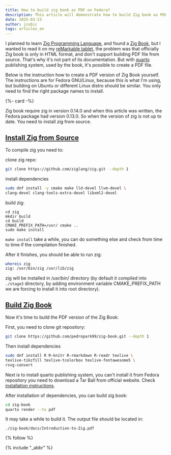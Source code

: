 ```yaml
---
title: How to build zig book as PDF on Fedora?
description: This article will demonstrate how to build Zig book as PDF file from source.
date: 2025-03-23
author: jcubic
tags: articles_en
---
```


I planned to learn [Zig Programming
Language](https://en.wikipedia.org/wiki/Zig_(programming_language)), and found a [Zig
Book](https://pedropark99.github.io/zig-book/), but I wanted to read it on my [reMarkable
tablet](https://en.wikipedia.org/wiki/ReMarkable), the problem was that officially Zig book is only
in HTML format, and don't support building PDF file from source. That's why it's not part of its
documentation. But with [quarto](https://quarto.org/) publishing system, used by the book, it's
possible to create a PDF file.

Below is the instruction how to create a PDF version of Zig Book yourself. The instructions are for
Fedora GNU/Linux, because this is what I'm using, but building on Ubuntu or different Linux distro
should be similar. You only need to find the right package names to install.

<!-- more -->
{%- card -%}

Zig book require zig in version 0.14.0 and when this article was written,
the Fedora package had version 0.13.0. So when the version of zig is not up to date.
You need to install zig from source.

## [Install Zig from Source](#install-zig-from-source)

To compile zig you need to:

clone zig repo:

```bash
git clone https://github.com/ziglang/zig.git --depth 1
```

install dependencies

```bash
sudo dnf install -y cmake make lld-devel llvm-devel \
clang-devel clang-tools-extra-devel libxml2-devel
```

build zig:

```
cd zig
mkdir build
cd build
CMAKE_PREFIX_PATH=/usr/ cmake ..
sudo make install
```

`make install` take a while, you can do something else and check
from time to time if the compilation finished.

After it finishes, you should be able to run zig:

```bash
whereis zig
zig: /usr/bin/zig /usr/lib/zig
```

zig will be installed in /usr/bin/ directory (by default it compiled into `./stage3` directory, by
adding environment variable CMAKE_PREFIX_PATH we are forcing to install it into root directory).

## [Build Zig Book](#build-zig-book)

Now it's time to build the PDF version of the Zig Book:

First, you need to clone git repository:

```bash
git clone https://github.com/pedropark99/zig-book.git --depth 1
```

Then install dependencies

```bash
sudo dnf install R R-knitr R-rmarkdown R-readr texlive \
texlive-tikzfill texlive-tcolorbox texlive-fontawesome5 \
rsvg-convert
```

Next is to install quarto publishing system, you can't install it from
Fedora repository you need to download a Tar Ball from official website.
Check [installation instructions](https://quarto.org/docs/download/tarball.html).

After installation of dependencies, you can build zig book:

```bash
cd zig-book
quarto render --to pdf
```

It may take a while to build it. The output file should be located in:

```
./zig-book/docs/Introduction-to-Zig.pdf
```

{% follow %}

{% include "_abbr" %}
